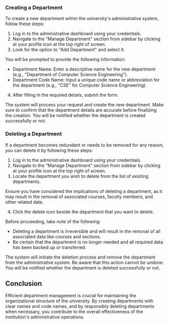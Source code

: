 
### Creating a Department

To create a new department within the university's administrative system, follow these steps:

1. Log in to the administrative dashboard using your credentials.
2. Navigate to the "Manage Department" section from sidebar by clicking at your profile icon at the top right of screen.
3. Look for the option to "Add Department" and select it.

You will be prompted to provide the following information:

- Department Name: Enter a descriptive name for the new department (e.g., "Department of Computer Science Engineering").
- Department Code Name: Input a unique code name or abbreviation for the department (e.g., "CSE" for Computer Science Engineering).

4. After filling in the required details, submit the form.

The system will process your request and create the new department. Make sure to confirm that the department details are accurate before finalizing the creation. You will be notified whether the department is created successfully or not.

### Deleting a Department

If a department becomes redundant or needs to be removed for any reason, you can delete it by following these steps:

1. Log in to the administrative dashboard using your credentials.
2. Navigate to the "Manage Department" section from sidebar by clicking at your profile icon at the top right of screen.
3. Locate the department you wish to delete from the list of existing departments.

Ensure you have considered the implications of deleting a department, as it may result in the removal of associated courses, faculty members, and other related data.

4. Click the delete icon beside the department that you want to delete.

Before proceeding, take note of the following:

- Deleting a department is irreversible and will result in the removal of all associated data like courses and sections.
- Be certain that the department is no longer needed and all required data has been backed up or transferred.

The system will initiate the deletion process and remove the department from the administrative system. Be aware that this action cannot be undone. You will be notified whether the department is deleted successfully or not.

## Conclusion

Efficient department management is crucial for maintaining the organizational structure of the university. By creating departments with clear names and code names, and by responsibly deleting departments when necessary, you contribute to the overall effectiveness of the institution's administrative operations.
